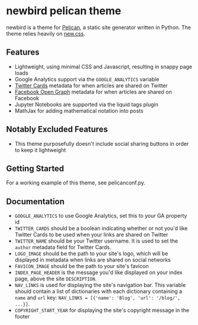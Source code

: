 # newbird pelican theme

newbird is a theme for [Pelican](https://docs.getpelican.com/en/latest/), a static site generator written in Python. The theme relies heavily on [new.css](https://newcss.net/).

## Features
- Lightweight, using minimal CSS and Javascript, resulting in snappy page loads
- Google Analytics support via the `GOOGLE_ANALYTICS` variable
- [Twitter Cards](https://developer.twitter.com/en/docs/twitter-for-websites/cards/overview/abouts-cards) metadata for when articles are shared on Twitter
- [Facebook Open Graph](https://developers.facebook.com/docs/sharing/webmasters/) metadata for when articles are shared on Facebook
- Jupyter Notebooks are supported via the liquid tags plugin
- MathJax for adding mathematical notation into posts

## Notably Excluded Features
- This theme purposefully doesn't include social sharing buttons in order to keep it lightweight

## Getting Started
For a working example of this theme, see pelicanconf.py.

## Documentation
- `GOOGLE_ANALYTICS` to use Google Analytics, set this to your GA property id
- `TWITTER_CARDS` should be a boolean indicating whether or not you'd like Twitter Cards to be used when your links are shared on Twitter
- `TWITTER_NAME` should be your Twitter username. It is used to set the `author` metadata field for Twitter Cards.
- `LOGO_IMAGE` should be the path to your site's logo, which will be displayed in metadata when links are shared on social networks
- `FAVICON_IMAGE` should be the path to your site's favicon
- `INDEX_PAGE_HEADER` is the message you'd like displayed on your index page, above the site `DESCRIPTION`.
- `NAV_LINKS` is used for displaying the site's navigation bar. This variable should contain a list of dictionaries with each dictionary containing a `name` and `url` key: `NAV_LINKS = [{'name': 'Blog', 'url': '/blog/', ...}]`.
- `COPYRIGHT_START_YEAR` for displaying the site's copyright message in the footer